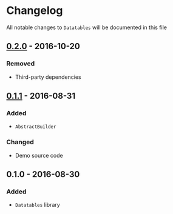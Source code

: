 # Changelog

All notable changes to `Datatables` will be documented in this file

## [0.2.0](https://github.com/rougin/datatables/compare/v0.1.1...v0.2.0) - 2016-10-20

### Removed
- Third-party dependencies

## [0.1.1](https://github.com/rougin/datatables/compare/v0.1.0...v0.1.1) - 2016-08-31

### Added
- `AbstractBuilder`

### Changed
- Demo source code

## 0.1.0 - 2016-08-30

### Added
- `Datatables` library